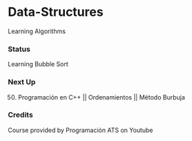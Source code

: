 # Data-Structures

Learning Algorithms

### Status 

Learning Bubble Sort

### Next Up

50. Programación en C++ || Ordenamientos || Método Burbuja

### Credits

Course provided by Programación ATS on Youtube